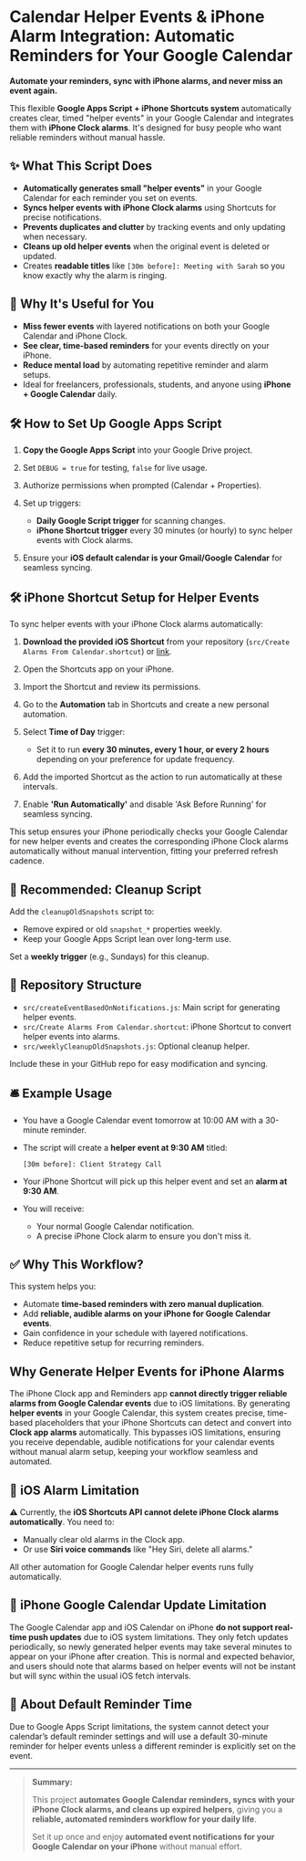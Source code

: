 # Calendar Helper Events & iPhone Alarm Integration: Automatic Reminders for Your Google Calendar

**Automate your reminders, sync with iPhone alarms, and never miss an event again.**

This flexible **Google Apps Script + iPhone Shortcuts system** automatically creates clear, timed "helper events" in your Google Calendar and integrates them with **iPhone Clock alarms**. It's designed for busy people who want reliable reminders without manual hassle.

## ✨ What This Script Does

* **Automatically generates small "helper events"** in your Google Calendar for each reminder you set on events.
* **Syncs helper events with iPhone Clock alarms** using Shortcuts for precise notifications.
* **Prevents duplicates and clutter** by tracking events and only updating when necessary.
* **Cleans up old helper events** when the original event is deleted or updated.
* Creates **readable titles** like `[30m before]: Meeting with Sarah` so you know exactly why the alarm is ringing.

## 📱 Why It's Useful for You

* **Miss fewer events** with layered notifications on both your Google Calendar and iPhone Clock.
* **See clear, time-based reminders** for your events directly on your iPhone.
* **Reduce mental load** by automating repetitive reminder and alarm setups.
* Ideal for freelancers, professionals, students, and anyone using **iPhone + Google Calendar** daily.

## 🛠️ How to Set Up Google Apps Script

1. **Copy the Google Apps Script** into your Google Drive project.
2. Set `DEBUG = true` for testing, `false` for live usage.
3. Authorize permissions when prompted (Calendar + Properties).
4. Set up triggers:

   * **Daily Google Script trigger** for scanning changes.
   * **iPhone Shortcut trigger** every 30 minutes (or hourly) to sync helper events with Clock alarms.
5. Ensure your **iOS default calendar is your Gmail/Google Calendar** for seamless syncing.

## 🛠️ iPhone Shortcut Setup for Helper Events

To sync helper events with your iPhone Clock alarms automatically:

1. **Download the provided iOS Shortcut** from your repository (`src/Create Alarms From Calendar.shortcut`) or [link](https://www.icloud.com/shortcuts/be7134385027479ba1a065d39e901cec).
2. Open the Shortcuts app on your iPhone.
3. Import the Shortcut and review its permissions.
4. Go to the **Automation** tab in Shortcuts and create a new personal automation.
5. Select **Time of Day** trigger:

   * Set it to run **every 30 minutes, every 1 hour, or every 2 hours** depending on your preference for update frequency.
6. Add the imported Shortcut as the action to run automatically at these intervals.
7. Enable **'Run Automatically'** and disable 'Ask Before Running' for seamless syncing.

This setup ensures your iPhone periodically checks your Google Calendar for new helper events and creates the corresponding iPhone Clock alarms automatically without manual intervention, fitting your preferred refresh cadence.

## 🧹 Recommended: Cleanup Script

Add the `cleanupOldSnapshots` script to:

* Remove expired or old `snapshot_*` properties weekly.
* Keep your Google Apps Script lean over long-term use.

Set a **weekly trigger** (e.g., Sundays) for this cleanup.

## 📂 Repository Structure

* `src/createEventBasedOnNotifications.js`: Main script for generating helper events.
* `src/Create Alarms From Calendar.shortcut`: iPhone Shortcut to convert helper events into alarms.
* `src/weeklyCleanupOldSnapshots.js`: Optional cleanup helper.

Include these in your GitHub repo for easy modification and syncing.

## 🛎️ Example Usage

* You have a Google Calendar event tomorrow at 10:00 AM with a 30-minute reminder.
* The script will create a **helper event at 9:30 AM** titled:

  ```
  [30m before]: Client Strategy Call
  ```
* Your iPhone Shortcut will pick up this helper event and set an **alarm at 9:30 AM**.
* You will receive:

  * Your normal Google Calendar notification.
  * A precise iPhone Clock alarm to ensure you don't miss it.

## ✅ Why This Workflow?

This system helps you:

* Automate **time-based reminders with zero manual duplication**.
* Add **reliable, audible alarms on your iPhone for Google Calendar events**.
* Gain confidence in your schedule with layered notifications.
* Reduce repetitive setup for recurring reminders.

## Why Generate Helper Events for iPhone Alarms

The iPhone Clock app and Reminders app **cannot directly trigger reliable alarms from Google Calendar events** due to iOS limitations. By generating **helper events** in your Google Calendar, this system creates precise, time-based placeholders that your iPhone Shortcuts can detect and convert into **Clock app alarms** automatically. This bypasses iOS limitations, ensuring you receive dependable, audible notifications for your calendar events without manual alarm setup, keeping your workflow seamless and automated.

## 🚧 iOS Alarm Limitation

⚠️ Currently, the **iOS Shortcuts API cannot delete iPhone Clock alarms automatically**. You need to:

* Manually clear old alarms in the Clock app.
* Or use **Siri voice commands** like "Hey Siri, delete all alarms."

All other automation for Google Calendar helper events runs fully automatically.

## 📡 iPhone Google Calendar Update Limitation

The Google Calendar app and iOS Calendar on iPhone **do not support real-time push updates** due to iOS system limitations. They only fetch updates periodically, so newly generated helper events may take several minutes to appear on your iPhone after creation. This is normal and expected behavior, and users should note that alarms based on helper events will not be instant but will sync within the usual iOS fetch intervals.

## 🚩 About Default Reminder Time

Due to Google Apps Script limitations, the system cannot detect your calendar’s default reminder settings and will use a default 30-minute reminder for helper events unless a different reminder is explicitly set on the event.


---

> **Summary:**
>
> This project **automates Google Calendar reminders, syncs with your iPhone Clock alarms, and cleans up expired helpers**, giving you a **reliable, automated reminders workflow for your daily life**.
>
> Set it up once and enjoy **automated event notifications for your Google Calendar on your iPhone** without manual effort.
